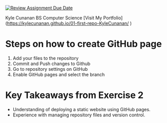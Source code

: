 [![Review Assignment Due Date](https://classroom.github.com/assets/deadline-readme-button-22041afd0340ce965d47ae6ef1cefeee28c7c493a6346c4f15d667ab976d596c.svg)](https://classroom.github.com/a/LiAoYc1p)


Kyle Cunanan 
BS Computer Science 
[Visit My Portfolio] (https://kylecunanan.github.io/01-first-repo-KyleCunanan/
) 


# Steps on how to create GitHub page #

1. Add your files to the repository
2. Commit and Push changes to Github
3. Go to repository settings on GitHub
4. Enable GitHub pages and select the branch


# Key Takeaways from Exercise 2 #
- Understanding of deploying a static website using GitHub pages.
- Experience with managing repository files and version control.